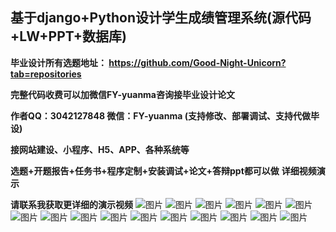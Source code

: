 ## 基于django+Python设计学生成绩管理系统(源代码+LW+PPT+数据库)
**毕业设计所有选题地址： https://github.com/Good-Night-Unicorn?tab=repositories**

**完整代码收费可以加微信FY-yuanma咨询接毕业设计论文**

**作者QQ：3042127848 微信：FY-yuanma (支持修改、部署调试、支持代做毕设)**

**接网站建设、小程序、H5、APP、各种系统等**

**选题+开题报告+任务书+程序定制+安装调试+论文+答辩ppt都可以做**
**详细视频演示**

**请联系我获取更详细的演示视频**
![图片](https://github.com/user-attachments/assets/37da8f5a-f59e-403d-b585-49a8aaa7558c)
![图片](https://github.com/user-attachments/assets/5abf28cc-b5ca-418e-b77a-5a2e93818609)
![图片](https://github.com/user-attachments/assets/5c746915-ae16-43ca-82a7-310e6b9c6167)
![图片](https://github.com/user-attachments/assets/f81517cd-3a25-429c-aa1a-2374af0ce2b6)
![图片](https://github.com/user-attachments/assets/416b6b27-d5c5-44ab-8238-d19fe421d269)
![图片](https://github.com/user-attachments/assets/290ac944-2876-4738-a48b-6fa64d678483)
![图片](https://github.com/user-attachments/assets/7511878d-94b1-4f88-a949-3f871b8cdd73)
![图片](https://github.com/user-attachments/assets/b49288db-54a6-480d-bb76-4007d144a456)
![图片](https://github.com/user-attachments/assets/e9a0ee8f-e651-4609-9e65-1c4a6b853b8e)
![图片](https://github.com/user-attachments/assets/e4fbca3e-e852-4e9d-99eb-cb0876835674)
![图片](https://github.com/user-attachments/assets/ec54b448-2e7f-444e-8cc2-d87e4e6d49c4)
![图片](https://github.com/user-attachments/assets/e6c258d1-ba78-4a02-81fd-a049d6669f0f)
![图片](https://github.com/user-attachments/assets/30a36e29-9d0c-438c-b649-66fcd6e4b276)
![图片](https://github.com/user-attachments/assets/a9c87d55-3cf2-4067-bab1-e1d399c0ff1b)
![图片](https://github.com/user-attachments/assets/94e77134-8c84-4f2d-8d06-35d276d53a49)
![图片](https://github.com/user-attachments/assets/d682cdd4-d967-4735-8949-25de89f016d9)
